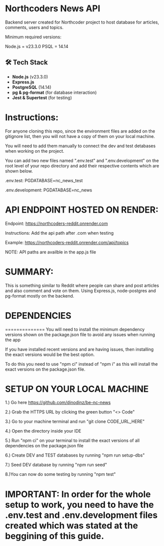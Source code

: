 
# Northcoders News API

Backend server created for Northcoder project to host database for articles, comments, users and topics. 

Minimum required versions:

Node.js = v23.3.0
PSQL = 14.14

## 🛠 Tech Stack
- **Node.js** (v23.3.0)
- **Express.js**
- **PostgreSQL** (14.14)
- **pg & pg-format** (for database interaction)
- **Jest & Supertest** (for testing)

# Instructions:

For anyone cloning this repo, since the environment files are added on the gitignore list, then you will not have a copy of them on your local machine.

You will need to add them manually to connect the dev and test detabases when working on the project.

You can add two new files named ".env.test" and ".env.development" on the root level of your repo directory and add their respective contents which are shown below.

.env.test: PGDATABASE=nc_news_test

.env.development: PGDATABASE=nc_news

# API ENDPOINT HOSTED ON RENDER:

Endpoint: https://northcoders-reddit.onrender.com

Instructions: Add the api path after .com when testing

Example: https://northcoders-reddit.onrender.com/api/topics

NOTE: API paths are availble in the app.js file

# SUMMARY:

This is something similar to Reddit where people can share and post articles and also comment and vote on them. Using Express.js, node-postgres and pg-format mostly on the backend.

# DEPENDENCIES

==============
You will need to install the minimum dependency versions shown on the package.json file to avoid any issues when running the app

If you have installed recent versions and are having issues, then installing the exact versions would be the best option.

To do this you need to use "npm ci" instead of "npm i" as this will install the exact versions on the package.json file.

# SETUP ON YOUR LOCAL MACHINE

1.) Go here https://github.com/dinodinz/be-nc-news

2.) Grab the HTTPS URL by clicking the green button "<> Code"

3.) Go to your machine terminal and run "git clone CODE_URL_HERE"

4.) Open the directory inside your IDE

5.) Run "npm ci" on your terminal to install the exact versions of all dependencies on the package.json file

6.) Create DEV and TEST databases by running "npm run setup-dbs"

7.) Seed DEV database by running "npm run seed"

8.)You can now do some testing by running "npm test"

# IMPORTANT: In order for the whole setup to work, you need to have the .env.test and .env.development files created which was stated at the beggining of this guide.
